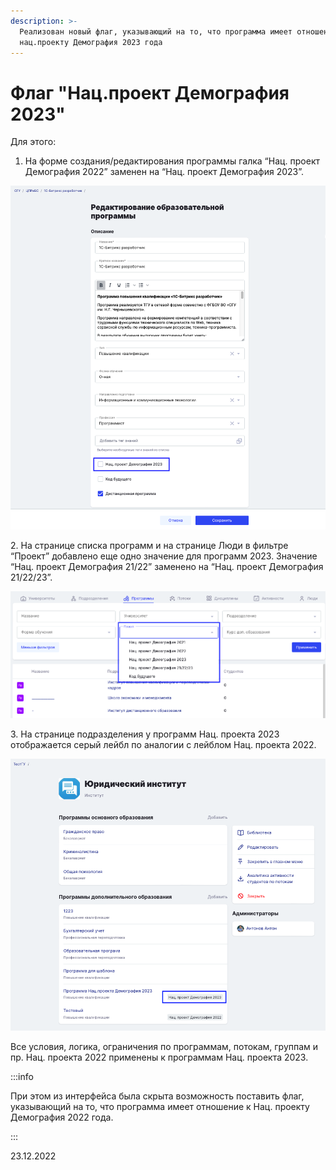 ```yaml
---
description: >-
  Реализован новый флаг, указывающий на то, что программа имеет отношение к
  нац.проекту Демография 2023 года
---
```


# Флаг "Нац.проект Демография 2023"

Для этого:

1. На форме создания/редактирования программы галка “Нац. проект Демография 2022” заменен на “Нац. проект Демография 2023”.

![](<../../.gitbook/assets/image (4) (7).png>)

2\. На странице списка программ и на странице Люди в фильтре “Проект” добавлено еще одно значение для программ 2023. Значение “Нац. проект Демография 21/22” заменено на “Нац. проект Демография 21/22/23”.

![](<../../.gitbook/assets/image (26) (2).png>)

3\. На странице подразделения у программ Нац. проекта 2023 отображается серый лейбл по аналогии с лейблом Нац. проекта 2022.

![](<../../.gitbook/assets/image (20) (1).png>)

Все условия, логика, ограничения по программам, потокам, группам и пр. Нац. проекта 2022 применены к программам Нац. проекта 2023.

:::info

При этом из интерфейса была скрыта возможность поставить флаг, указывающий на то, что программа имеет отношение к Нац. проекту Демография 2022 года.

:::

23.12.2022
